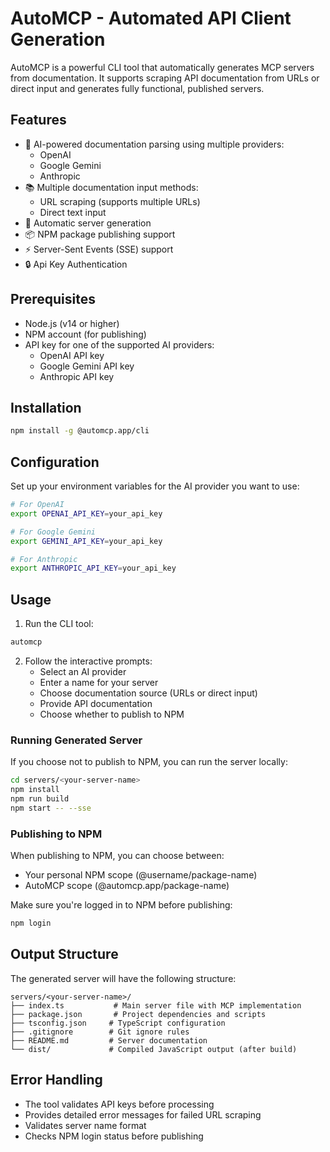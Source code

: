 # AutoMCP - Automated API Client Generation

AutoMCP is a powerful CLI tool that automatically generates MCP servers from documentation. It supports scraping API documentation from URLs or direct input and generates fully functional, published servers.

## Features

- 🤖 AI-powered documentation parsing using multiple providers:
  - OpenAI
  - Google Gemini
  - Anthropic
- 📚 Multiple documentation input methods:
  - URL scraping (supports multiple URLs)
  - Direct text input
- 🔄 Automatic server generation
- 📦 NPM package publishing support
- ⚡ Server-Sent Events (SSE) support
- 🔒 Api Key Authentication

## Prerequisites

- Node.js (v14 or higher)
- NPM account (for publishing)
- API key for one of the supported AI providers:
  - OpenAI API key
  - Google Gemini API key
  - Anthropic API key

## Installation

```bash
npm install -g @automcp.app/cli
```

## Configuration

Set up your environment variables for the AI provider you want to use:

```bash
# For OpenAI
export OPENAI_API_KEY=your_api_key

# For Google Gemini
export GEMINI_API_KEY=your_api_key

# For Anthropic
export ANTHROPIC_API_KEY=your_api_key
```

## Usage

1. Run the CLI tool:
```bash
automcp
```

2. Follow the interactive prompts:
   - Select an AI provider
   - Enter a name for your server
   - Choose documentation source (URLs or direct input)
   - Provide API documentation
   - Choose whether to publish to NPM

### Running Generated Server

If you choose not to publish to NPM, you can run the server locally:

```bash
cd servers/<your-server-name>
npm install
npm run build
npm start -- --sse
```

### Publishing to NPM

When publishing to NPM, you can choose between:
- Your personal NPM scope (@username/package-name)
- AutoMCP scope (@automcp.app/package-name)

Make sure you're logged in to NPM before publishing:
```bash
npm login
```

## Output Structure

The generated server will have the following structure:
```
servers/<your-server-name>/
├── index.ts           # Main server file with MCP implementation
├── package.json       # Project dependencies and scripts
├── tsconfig.json     # TypeScript configuration
├── .gitignore        # Git ignore rules
├── README.md         # Server documentation
└── dist/             # Compiled JavaScript output (after build)
```

## Error Handling

- The tool validates API keys before processing
- Provides detailed error messages for failed URL scraping
- Validates server name format
- Checks NPM login status before publishing
